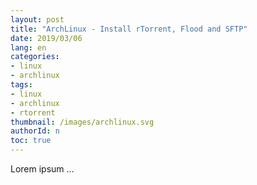 ```yaml
---
layout: post
title: "ArchLinux - Install rTorrent, Flood and SFTP"
date: 2019/03/06
lang: en
categories:
- linux
- archlinux
tags:
- linux
- archlinux
- rtorrent
thumbnail: /images/archlinux.svg
authorId: n
toc: true
---
```

Lorem ipsum ...
